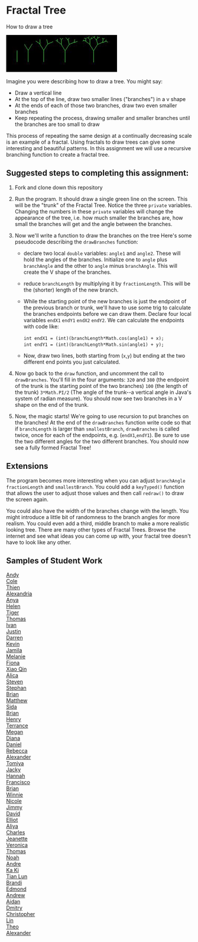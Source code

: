 Fractal Tree
============

How to draw a tree  

![alt text](tree.JPG)  

Imagine you were describing how to draw a tree. You might say: 

* Draw a vertical line  
* At the top of the line, draw two smaller lines ("branches") in a v shape  
* At the ends of each of those two branches, draw two even smaller branches  
* Keep repeating the process, drawing smaller and smaller branches until the branches are too small to draw  

This process of repeating the same design at a continually decreasing scale is an example of a fractal. Using fractals to draw trees can give some interesting and beautiful patterns. In this assignment we will use a recursive branching function to create a fractal tree.

Suggested steps to completing this assignment:
----------------------------------------------
1. Fork and clone down this repository   

2. Run the program. It should draw a single green line on the screen. This will be the "trunk" of the Fractal Tree. Notice the three `private` variables. Changing the numbers in these `private` variables will change the appearance of the tree, i.e. how much smaller the branches are, how small the branches will get and the angle between the branches.
3. Now we'll write a function to draw the branches on the tree Here's some pseudocode describing the `drawBranches` function:  

	* declare two local `double` variables: `angle1` and `angle2`. These will hold the angles of the branches. Initialize one to `angle` plus `branchAngle` and the other to `angle` minus `branchAngle`. This will create the V shape of the branches.  
	* reduce `branchLength` by multiplying it by `fractionLength`. This will be the (shorter) length of the new branch.  
	* While the starting point of the new branches is just the endpoint of the previous branch or trunk, we'll have to use some trig to calculate the branches endpoints before we can draw them. Declare four local variables `endX1` `endY1` `endX2` `endY2`. We can calculate the endpoints with code like:

		`int endX1 = (int)(branchLength*Math.cos(angle1) + x);`  
		`int endY1 = (int)(branchLength*Math.sin(angle1) + y);`  
	* Now, draw two lines, both starting from (`x`,`y`) but ending at the two different end points you just calculated.  

4. Now go back to the `draw` function, and uncomment the call to `drawBranches`. You'll fill in the four arguments: `320` and `380` (the endpoint of the trunk is the starting point of the two branches) `100` (the length of the trunk) `3*Math.PI/2` (The angle of the trunk--a vertical angle in Java's system of radian measure). You should now see two branches in a V shape on the end of the trunk.
5. Now, the magic starts! We're going to use recursion to put branches on the branches! At the end of the `drawBranches` function write code so that if `branchLength` is larger than `smallestBranch`, `drawBranches` is called twice, once for each of the endpoints, e.g. (`endX1`,`endY1`). Be sure to use the two different angles for the two different branches. You should now see a fully formed Fractal Tree!



Extensions
----------------------
The program becomes more interesting when you can adjust `branchAngle` `fractionLength` and `smallestBranch`. You could add a `keyTyped()` function that allows the user to adjust those values and then call `redraw()` to draw the screen again.  

You could also have the width of the branches change with the length. You might introduce a little bit of randomness to the branch angles for more realism. You could even add a third, middle branch to make a more realistic looking tree. There are many other types of Fractal Trees. Browse the internet and see what ideas you can come up with, your fractal tree doesn't have to look like any other.

Samples of Student Work
-----------------------
[Andy](http://huangandy54.github.io/FractalTree/)  
[Cole](https://colescottapcs.github.io/FractalTree/)  
[Thien](http://thtran1.github.io/FractalTree/)  
[Alexandria](http://alexandria893.github.io/FractalTree/)  
[Anya](http://anyacakes.github.io/FractalTree/)  
[Helen](http://hezhang2.github.io/FractalTree/)  
[Tiger](http://tigerrlao.github.io/FractalTree/)  
[Thomas](http://leechak.github.io/FractalTree/)  
[Ivan](http://greypoupon.github.io/FractalTree/)  
[Justin](http://theotherjustin.github.io/FractalTree/)  
[Darren](http://darrenapcs.github.io/FractalTree/)  
[Kevin](http://oohklim.github.io/FractalTree/)  
[Jamila](http://jamillas.github.io/FractalTree/)  
[Melanie](http://melaniepeng.github.io/FractalTree/)  
[Fiona](http://wongfiona.github.io/FractalTree/)  
[Xiao Qin](http://qingyuu.github.io/FractalTree/)  
[Alica](http://aliciazz.github.io/FractalTree/)  
[Steven](http://crzysteven.github.io/FractalTree/)  
[Stephan](http://stephan-xie-01.github.io/FractalTree/)  
[Brian](http://articlegend.github.io/FractalTree/)  
[Matthew](http://yeahmatts.github.io/FractalTree/)  
[Sida](http://sidaqin.github.io/FractalTree/)  
[Brian](http://btx123.github.io/FractalTree/)  
[Henry](http://usaruner.github.io/FractalTree/)  
[Terrance](http://auxoworks.github.io/FractalTree/)  
[Megan](http://meegee98.github.io/FractalTree/)  
[Diana](http://dianaguan.github.io/FractalTree/)  
[Daniel](http://donutdaniel.github.io/FractalTree/)  
[Rebecca](https://rebeckur.github.io/FractalTree/)  
[Alexander](http://alexlo1.github.io/FractalTree/)  
[Tomiya](http://tomuraki.github.io/FractalTree/)  
[Jacky](http://jackyrobot.github.io/FractalTree/)  
[Hannah](http://kaliburr.github.io/FractalTree/)  
[Francisco](http://frbui.github.io/FractalTree/)  
[Brian](http://librian415.github.io/FractalTree/)  
[Winnie](http://winnie3269.github.io/FractalTree/)  
[Nicole](http://nicolethai.github.io/FractalTree/)  
[Jimmy](http://furiouspenguins.github.io/FractalTree/)  
[David](http://unuse45.github.io/FractalTree/)  
[Elliot](http://elliottdebruin.github.io/FractalTree/)  
[Aliya](http://aliyachambless.github.io/FractalTree/)  
[Charles](http://chadvincula.github.io/FractalTree/)  
[Jeanette](http://roquefortt.github.io/FractalTree/)  
[Veronica](http://vewhite.github.io/FractalTree/)  
[Thomas](http://whatarethose.github.io/FractalTree/)  
[Noah](http://noahzpepper.github.io/FractalTree/)  
[Andre](http://ardzejafyl.github.io/FractalTree/)  
[Ka Ki](http://kaki123.github.io/FractalTree/)  
[Tian Lun](http://tianlunlee.github.io/FractalTree/)  
[Brandi](http://brw1221.github.io/FractalTree/)  
[Edmond](http://edmondsitu.github.io/FractalTree/)  
[Andrew](http://andrewtheo.github.io/FractalTree/)  
[Aidan](http://hakyojin.github.io/FractalTree/)  
[Dmitry](http://dkuliaev.github.io/FractalTree/)  
[Christopher](http://cjlim2007apcs.github.io/FractalTree/)  
[Lin](http://lin00.github.io/FractalTree/)  
[Theo](http://awesomestickman.github.io/FractalTree/)  
[Alexander](http://alzhu1.github.io/FractalTree/)  

